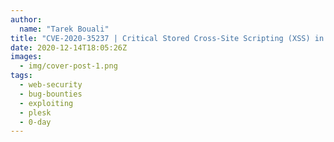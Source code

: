 ```yaml
---
author:
  name: "Tarek Bouali"
title: "CVE-2020-35237 | Critical Stored Cross-Site Scripting (XSS) in Plesk Obsidian"
date: 2020-12-14T18:05:26Z
images: 
  - img/cover-post-1.png
tags:
  - web-security
  - bug-bounties
  - exploiting
  - plesk
  - 0-day
---
```


